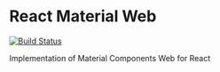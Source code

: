 # React Material Web

[![Build Status](https://travis-ci.org/Hartorn/react-material-web.svg?branch=master)](https://travis-ci.org/Hartorn/react-material-web)

Implementation of Material Components Web for React 